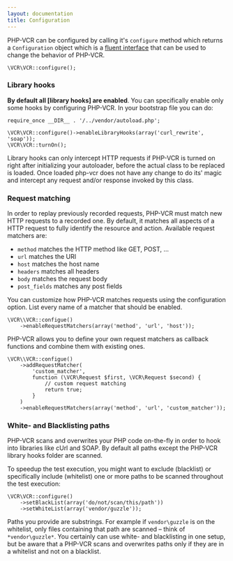 ```yaml
---
layout: documentation
title: Configuration
---
```


PHP-VCR can be configured by calling it's `configure` method which returns a `Configuration` object which is a [fluent interface](http://en.wikipedia.org/wiki/Fluent_interface) that can be used to change the behavior of PHP-VCR.

    \VCR\VCR::configure();

### Library hooks

**By default all [library hooks] are enabled**. You can specifically enable only some hooks by configuring PHP-VCR. In your bootstrap file you can do:

    require_once __DIR__ . '/../vendor/autoload.php';

    \VCR\VCR::configure()->enableLibraryHooks(array('curl_rewrite', 'soap'));
    \VCR\VCR::turnOn();

Library hooks can only intercept HTTP requests if PHP-VCR is turned on right after initializing your autoloader, before the actual class to be replaced is loaded.
Once loaded php-vcr does not have any change to do its' magic and intercept any request and/or response invoked by this class.


### Request matching

In order to replay previously recorded requests, PHP-VCR must match new HTTP requests to a recorded one. By default, it matches all aspects of a HTTP request to fully identify the resource and action. Available request matchers are:

 * `method` matches the HTTP method like GET, POST, ...
 * `url` matches the URI
 * `host` matches the host name
 * `headers` matches all headers
 * `body` matches the request body
 * `post_fields` matches any post fields

You can customize how PHP-VCR matches requests using the configuration option. List every name of a matcher that should be enabled.

    \VCR\\VCR::configue()
        ->enableRequestMatchers(array('method', 'url', 'host'));

PHP-VCR allows you to define your own request matchers as callback functions and combine them with existing ones.

    \VCR\\VCR::configue()
        ->addRequestMatcher(
            'custom_matcher',
            function (\VCR\Request $first, \VCR\Request $second) {
                // custom request matching
                return true;
            }
        )
        ->enableRequestMatchers(array('method', 'url', 'custom_matcher'));

### White- and Blacklisting paths

PHP-VCR scans and overwrites your PHP code on-the-fly in order to hook into libraries like cUrl and SOAP. By default all paths except the PHP-VCR library hooks folder are scanned.

To speedup the test execution, you might want to exclude (blacklist) or specifically include (whitelist) one or more paths to be scanned throughout the test execution:

    \VCR\VCR::configure()
        ->setBlackList(array('do/not/scan/this/path'))
        ->setWhiteList(array('vendor/guzzle'));

Paths you provide are substrings. For example if `vendor\guzzle` is on the whitelist, only files containing that path are scanned – think of `*vendor\guzzle*`.
You certainly can use white- and blacklisting in one setup, but be aware that a PHP-VCR scans and overwrites paths only if they are in a whitelist and not on a blacklist.

